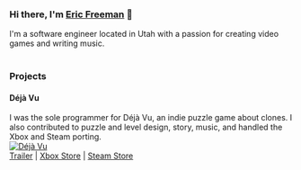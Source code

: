### Hi there, I'm [Eric Freeman](http://eric.bz/) 👋

I'm a software engineer located in Utah with a passion for creating video games and writing music.
<br /><br />
### Projects

#### Déjà Vu
I was the sole programmer for Déjà Vu, an indie puzzle game about clones.  I also contributed to puzzle and level design, story, music, and handled the Xbox and Steam porting.
<br />
[![Déjà Vu](https://steamcdn-a.akamaihd.net/steam/apps/843710/extras/clone_mechanic_2.gif)]()
<br />
[Trailer](https://www.youtube.com/watch?v=77evGtcUDIk) | [Xbox Store](https://www.microsoft.com/en-us/p/deja-vu/9p4xcv70lftp?) | [Steam Store](https://store.steampowered.com/app/843710/Dj_Vu/)
